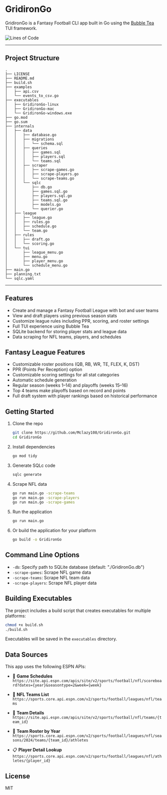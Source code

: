 # GridironGo
GridironGo is a Fantasy Football CLI app built in Go using the [Bubble Tea](https://github.com/charmbracelet/bubbletea) TUI framework.

![Lines of Code](https://tokei.rs/b1/github/Mclazy108/GridironGo)

---

## Project Structure
```
.
├── LICENSE
├── README.md
├── build.sh
├── examples
│   ├── api.csv
│   └── events_to_csv.go
├── executables
│   ├── GridironGo-linux
│   ├── GridironGo-mac
│   └── GridironGo-windows.exe
├── go.mod
├── go.sum
├── internals
│   ├── data
│   │   ├── database.go
│   │   ├── migrations
│   │   │   └── schema.sql
│   │   ├── queries
│   │   │   ├── games.sql
│   │   │   ├── players.sql
│   │   │   └── teams.sql
│   │   ├── scraper
│   │   │   ├── scrape-games.go
│   │   │   ├── scrape-players.go
│   │   │   └── scrape-teams.go
│   │   └── sqlc
│   │       ├── db.go
│   │       ├── games.sql.go
│   │       ├── players.sql.go
│   │       ├── teams.sql.go
│   │       ├── models.go
│   │       └── querier.go
│   ├── league
│   │   ├── league.go
│   │   ├── rules.go
│   │   ├── schedule.go
│   │   └── team.go
│   ├── rules
│   │   ├── draft.go
│   │   └── scoring.go
│   └── tui
│       ├── league_menu.go
│       ├── menu.go
│       ├── player_menu.go
│       └── schedule_menu.go
├── main.go
├── planning.txt
└── sqlc.yaml
```

---

## Features
- Create and manage a Fantasy Football League with bot and user teams
- View and draft players using previous season stats
- Customize league rules including PPR, scoring, and roster settings
- Full TUI experience using Bubble Tea
- SQLite backend for storing player stats and league data
- Data scraping for NFL teams, players, and schedules

## Fantasy League Features
- Customizable roster positions (QB, RB, WR, TE, FLEX, K, DST)
- PPR (Points Per Reception) option
- Customizable scoring settings for all stat categories
- Automatic schedule generation
- Regular season (weeks 1–14) and playoffs (weeks 15–16)
- Top 4 teams make playoffs based on record and points
- Full draft system with player rankings based on historical performance

## Getting Started
1. Clone the repo
   ```bash
   git clone https://github.com/Mclazy108/GridironGo.git
   cd GridironGo
   ```

2. Install dependencies
   ```bash
   go mod tidy
   ```

3. Generate SQLc code
   ```bash
   sqlc generate
   ```

4. Scrape NFL data
   ```bash
   go run main.go -scrape-teams
   go run main.go -scrape-players
   go run main.go -scrape-games
   ```

5. Run the application
   ```bash
   go run main.go
   ```

6. Or build the application for your platform
   ```bash
   go build -o GridironGo
   ```

## Command Line Options
- `-db`: Specify path to SQLite database (default: "./GridironGo.db")
- `-scrape-games`: Scrape NFL game data
- `-scrape-teams`: Scrape NFL team data
- `-scrape-players`: Scrape NFL player data

## Building Executables
The project includes a build script that creates executables for multiple platforms:

```bash
chmod +x build.sh
./build.sh
```

Executables will be saved in the `executables` directory.

## Data Sources
This app uses the following ESPN APIs:

- 🏈 **Game Schedules**  
  `https://site.api.espn.com/apis/site/v2/sports/football/nfl/scoreboard?dates={year}&seasontype=2&week={week}`

- 👥 **NFL Teams List**  
  `https://sports.core.api.espn.com/v2/sports/football/leagues/nfl/teams`

- 🧾 **Team Details**  
  `https://site.api.espn.com/apis/site/v2/sports/football/nfl/teams/{team_id}`

- 👤 **Team Roster by Year**  
  `https://sports.core.api.espn.com/v2/sports/football/leagues/nfl/seasons/2024/teams/{team_id}/athletes`

- 📋 **Player Detail Lookup**  
  `https://sports.core.api.espn.com/v2/sports/football/leagues/nfl/athletes/{player_id}`

## License
MIT
